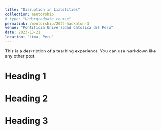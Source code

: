 ```yaml
---
title: "Disruption in Liabilities"
collection: mentorship
# type: "Undergraduate course"
permalink: /mentorship/2023-hackaton-3
venue: "Pontificia Universidad Catolica del Peru"
date: 2023-10-21
location: "Lima, Peru"
---
```


This is a description of a teaching experience. You can use markdown like any other post.

Heading 1
======

Heading 2
======

Heading 3
======
